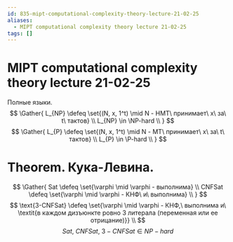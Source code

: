 ```yaml
---
id: 835-mipt-computational-complexity-theory-lecture-21-02-25
aliases:
  - MIPT computational complexity theory lecture 21-02-25
tags: []
---
```


# MIPT computational complexity theory lecture 21-02-25
Полные языки.
$$
\Gather{
L_{NP} \defeq \set{(N, x, 1^t) \mid N - НМТ\ принимает\ x\ за\ t\ тактов} \\
L_{NP} \in \NP-hard \\
}
$$
$$
\Gather{
L_{P} \defeq \set{(N, x, 1^t) \mid N - МТ\ принимает\ x\ за\ t\ тактов} \\
L_{P} \in \P-hard \\
}
$$

# Theorem. Кука-Левина.
$$
\Gather{
Sat \defeq \set{\varphi \mid \varphi - выполнима} \\
CNFSat \defeq \set{\varphi \mid \varphi - КНФ\ и\ выполнима} \\
}
$$
$$
\text{3-CNFSat} \defeq \set{\varphi \mid \varphi - КНФ,\ выполнима и\ 
\textit{в каждом дизъюнкте ровно 3 литерала (переменная или ее отрицание)}} \\
$$
$$
Sat,\ CNFSat,\ 3-CNFSat \in NP-hard
$$
